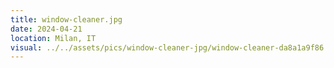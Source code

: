 ```yaml
---
title: window-cleaner.jpg
date: 2024-04-21
location: Milan, IT
visual: ../../assets/pics/window-cleaner-jpg/window-cleaner-da8a1a9f86.jpg
---
```


